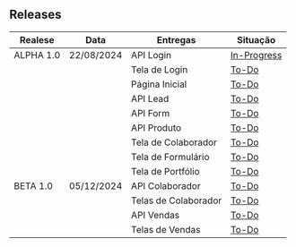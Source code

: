 ## Releases

| Realese   | Data       | Entregas             | Situação                                        |
| --------- | ---------- | -------------------- | ----------------------------------------------- |
| ALPHA 1.0 | 22/08/2024 | API Login            | [In-Progress](../site_institucional/Projeto.md) |
|           |            | Tela de Login        | [To-Do](../site_institucional/Projeto.md)       |
|           |            | Página Inicial       | [To-Do](../site_institucional/Projeto.md)       |
|           |            | API Lead             | [To-Do](../site_institucional/Projeto.md)       |
|           |            | API Form             | [To-Do](../site_institucional/Projeto.md)       |
|           |            | API Produto          | [To-Do](../site_institucional/Projeto.md)       |
|           |            | Tela de Colaborador  | [To-Do](../site_institucional/Projeto.md)       |
|           |            | Tela de Formulário   | [To-Do](../site_institucional/Projeto.md)       |
|           |            | Tela de Portfólio    | [To-Do](../site_institucional/Projeto.md)       |
| BETA 1.0  | 05/12/2024 | API Colaborador      | [To-Do](../site_institucional/Projeto.md)       |
|           |            | Telas de Colaborador | [To-Do](../site_institucional/Projeto.md)       |
|           |            | API Vendas           | [To-Do](../site_institucional/Projeto.md)       |
|           |            | Telas de Vendas      | [To-Do](../site_institucional/Projeto.md)       |